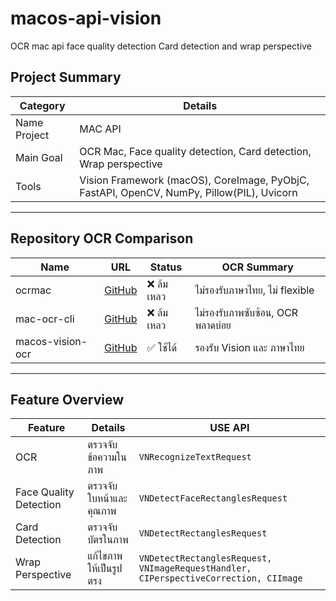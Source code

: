 # macos-api-vision
OCR mac api face quality detection Card detection and wrap perspective

## Project Summary

| Category           | Details                                                                                     |
|--------------------|---------------------------------------------------------------------------------------------|
| Name Project       | MAC API                                                                                     |
| Main Goal          | OCR Mac, Face quality detection, Card detection, Wrap perspective                           |
| Tools              | Vision Framework (macOS), CoreImage, PyObjC, FastAPI, OpenCV, NumPy, Pillow(PIL), Uvicorn |

---

## Repository OCR Comparison

| Name                | URL                                                             | Status     | OCR Summary                                      |
|---------------------|------------------------------------------------------------------|------------|--------------------------------------------------|
| ocrmac              | [GitHub](https://github.com/straussmaximilian/ocrmac)           | ❌ ล้มเหลว | ไม่รองรับภาษาไทย, ไม่ flexible                  |
| mac-ocr-cli         | [GitHub](https://github.com/dielect/mac-ocr-cli)                | ❌ ล้มเหลว | ไม่รองรับภาพซับซ้อน, OCR พลาดบ่อย              |
| macos-vision-ocr    | [GitHub](https://github.com/bytefer/macos-vision-ocr)           | ✅ ใช้ได้  | รองรับ Vision และ ภาษาไทย                       |

---

## Feature Overview

| Feature                 | Details                          | USE API                                                                 |
|-------------------------|----------------------------------|-------------------------------------------------------------------------|
| OCR                    | ตรวจจับข้อความในภาพ             | `VNRecognizeTextRequest`                                                |
| Face Quality Detection | ตรวจจับใบหน้าและคุณภาพ          | `VNDetectFaceRectanglesRequest`                                        |
| Card Detection         | ตรวจจับบัตรในภาพ                 | `VNDetectRectanglesRequest`                                            |
| Wrap Perspective | แก้ไขภาพให้เป็นรูปตรง           | `VNDetectRectanglesRequest, VNImageRequestHandler, CIPerspectiveCorrection, CIImage` |

